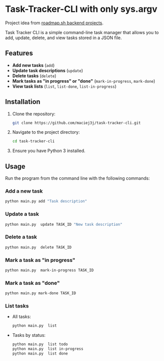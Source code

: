 # Task-Tracker-CLI with only sys.argv

Project idea from [roadmap.sh backend projects](https://roadmap.sh/projects/task-tracker).

Task Tracker CLI is a simple command-line task manager that allows you to add, update, delete, and view tasks stored in a JSON file.

## Features
- **Add new tasks** (`add`)
- **Update task descriptions** (`update`)
- **Delete tasks** (`delete`)
- **Mark tasks as "in progress" or "done"** (`mark-in-progress`, `mark-done`)
- **View task lists** (`list`, `list-done`, `list-in-progress`)

## Installation

1. Clone the repository:
   ```bash
   git clone https://github.com/maciej3j/task-tracker-cli.git
   ```
2. Navigate to the project directory:
   ```bash
   cd task-tracker-cli
   ```
3. Ensure you have Python 3 installed.

## Usage

Run the program from the command line with the following commands:

### Add a new task
```bash
python main.py add "Task description"
```

### Update a task
```bash
python main.py  update TASK_ID "New task description"
```

### Delete a task
```bash
python main.py  delete TASK_ID
```

### Mark a task as "in progress"
```bash
python main.py  mark-in-progress TASK_ID
```

### Mark a task as "done"
```bash
python main.py mark-done TASK_ID
```

### List tasks
- All tasks:
  ```bash
  python main.py  list
  ```
- Tasks by status:
  ```bash
  python main.py  list todo
  python main.py  list in-progress
  python main.py  list done
  ```